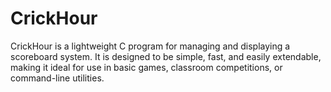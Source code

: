 # CrickHour
CrickHour is a lightweight C program for managing and displaying a scoreboard system. It is designed to be simple, fast, and easily extendable, making it ideal for use in basic games, classroom competitions, or command-line utilities.
